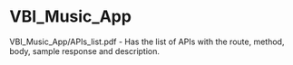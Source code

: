 # VBI_Music_App


VBI_Music_App/APIs_list.pdf - Has the list of APIs with the route, method, body, sample response and description.
